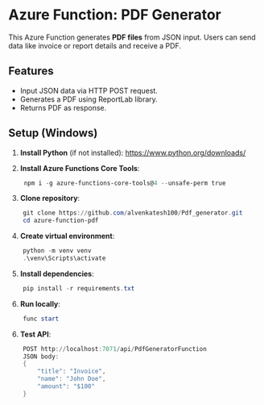 # Azure Function: PDF Generator

This Azure Function generates **PDF files** from JSON input. Users can send data like invoice or report details and receive a PDF.

## Features

- Input JSON data via HTTP POST request.
- Generates a PDF using ReportLab library.
- Returns PDF as response.

## Setup (Windows)

1. **Install Python** (if not installed): https://www.python.org/downloads/

2. **Install Azure Functions Core Tools**:
   ```powershell
    npm i -g azure-functions-core-tools@4 --unsafe-perm true
   ```

3. **Clone repository**:
```powershell
    git clone https://github.com/alvenkatesh100/Pdf_generator.git
    cd azure-function-pdf
```

4. **Create virtual environment**:
```powershell
    python -m venv venv
    .\venv\Scripts\activate
```

5. **Install dependencies**:
```powershell
    pip install -r requirements.txt
```

6. **Run locally**:
```powershell
    func start
```

6. **Test API**:
```powershell
    POST http://localhost:7071/api/PdfGeneratorFunction
    JSON body:
    {
        "title": "Invoice",
        "name": "John Doe",
        "amount": "$100"
    }

```
